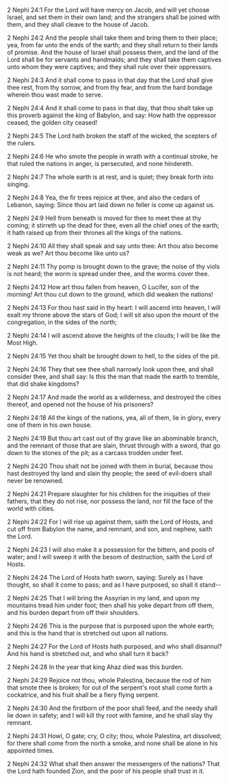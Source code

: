 2 Nephi 24:1 For the Lord will have mercy on Jacob, and will yet choose
Israel, and set them in their own land; and the strangers shall be
joined with them, and they shall cleave to the house of Jacob.

2 Nephi 24:2 And the people shall take them and bring them to their
place; yea, from far unto the ends of the earth; and they shall return
to their lands of promise. And the house of Israel shall possess them,
and the land of the Lord shall be for servants and handmaids; and they
shall take them captives unto whom they were captives; and they shall
rule over their oppressors.

2 Nephi 24:3 And it shall come to pass in that day that the Lord shall
give thee rest, from thy sorrow, and from thy fear, and from the hard
bondage wherein thou wast made to serve.

2 Nephi 24:4 And it shall come to pass in that day, that thou shalt take
up this proverb against the king of Babylon, and say: How hath the
oppressor ceased, the golden city ceased!

2 Nephi 24:5 The Lord hath broken the staff of the wicked, the scepters
of the rulers.

2 Nephi 24:6 He who smote the people in wrath with a continual stroke,
he that ruled the nations in anger, is persecuted, and none hindereth.

2 Nephi 24:7 The whole earth is at rest, and is quiet; they break forth
into singing.

2 Nephi 24:8 Yea, the fir trees rejoice at thee, and also the cedars of
Lebanon, saying: Since thou art laid down no feller is come up against
us.

2 Nephi 24:9 Hell from beneath is moved for thee to meet thee at thy
coming; it stirreth up the dead for thee, even all the chief ones of the
earth; it hath raised up from their thrones all the kings of the
nations.

2 Nephi 24:10 All they shall speak and say unto thee: Art thou also
become weak as we? Art thou become like unto us?

2 Nephi 24:11 Thy pomp is brought down to the grave; the noise of thy
viols is not heard; the worm is spread under thee, and the worms cover
thee.

2 Nephi 24:12 How art thou fallen from heaven, O Lucifer, son of the
morning! Art thou cut down to the ground, which did weaken the nations!

2 Nephi 24:13 For thou hast said in thy heart: I will ascend into
heaven, I will exalt my throne above the stars of God; I will sit also
upon the mount of the congregation, in the sides of the north;

2 Nephi 24:14 I will ascend above the heights of the clouds; I will be
like the Most High.

2 Nephi 24:15 Yet thou shalt be brought down to hell, to the sides of
the pit.

2 Nephi 24:16 They that see thee shall narrowly look upon thee, and
shall consider thee, and shall say: Is this the man that made the earth
to tremble, that did shake kingdoms?

2 Nephi 24:17 And made the world as a wilderness, and destroyed the
cities thereof, and opened not the house of his prisoners?

2 Nephi 24:18 All the kings of the nations, yea, all of them, lie in
glory, every one of them in his own house.

2 Nephi 24:19 But thou art cast out of thy grave like an abominable
branch, and the remnant of those that are slain, thrust through with a
sword, that go down to the stones of the pit; as a carcass trodden under
feet.

2 Nephi 24:20 Thou shalt not be joined with them in burial, because thou
hast destroyed thy land and slain thy people; the seed of evil-doers
shall never be renowned.

2 Nephi 24:21 Prepare slaughter for his children for the iniquities of
their fathers, that they do not rise, nor possess the land, nor fill the
face of the world with cities.

2 Nephi 24:22 For I will rise up against them, saith the Lord of Hosts,
and cut off from Babylon the name, and remnant, and son, and nephew,
saith the Lord.

2 Nephi 24:23 I will also make it a possession for the bittern, and
pools of water; and I will sweep it with the besom of destruction, saith
the Lord of Hosts.

2 Nephi 24:24 The Lord of Hosts hath sworn, saying: Surely as I have
thought, so shall it come to pass; and as I have purposed, so shall it
stand--

2 Nephi 24:25 That I will bring the Assyrian in my land, and upon my
mountains tread him under foot; then shall his yoke depart from off
them, and his burden depart from off their shoulders.

2 Nephi 24:26 This is the purpose that is purposed upon the whole earth;
and this is the hand that is stretched out upon all nations.

2 Nephi 24:27 For the Lord of Hosts hath purposed, and who shall
disannul? And his hand is stretched out, and who shall turn it back?

2 Nephi 24:28 In the year that king Ahaz died was this burden.

2 Nephi 24:29 Rejoice not thou, whole Palestina, because the rod of him
that smote thee is broken; for out of the serpent's root shall come
forth a cockatrice, and his fruit shall be a fiery flying serpent.

2 Nephi 24:30 And the firstborn of the poor shall feed, and the needy
shall lie down in safety; and I will kill thy root with famine, and he
shall slay thy remnant.

2 Nephi 24:31 Howl, O gate; cry, O city; thou, whole Palestina, art
dissolved; for there shall come from the north a smoke, and none shall
be alone in his appointed times.

2 Nephi 24:32 What shall then answer the messengers of the nations? That
the Lord hath founded Zion, and the poor of his people shall trust in
it.
